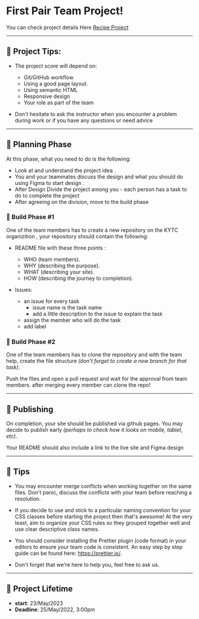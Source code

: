 


# First Pair Team Project!

You can check project details Here [Recipe Project](https://docs.google.com/document/d/10PVjZ_X97i10MIlVJpxUaHIzIvYjcCMrj316zL3N7nQ/edit?usp=sharing)

--------------------------------------------------------------------------------

## 📍 Project Tips:
- The project score will depend on:

  - Git/GitHub workflow
  - Using a good page layout.
  - Using semantic HTML
  - Responsive design
  - Your role as part of the team

- Don't hesitate to ask the instructor when you encounter a problem during work or if you have any questions or need advice

---
## 📍 Planning Phase

At this phase, what you need to do is the following:

- Look at and understand the project idea . 
- You and your teammates discuss the design and what you should do using Figma to start design . 
- After Design  Divide the project among you - each person has a task to do to complete the project
- After agreeing on the division, move to the build phase

### 📍 Build Phase #1

One of the team members has to create a new repository on the KYTC organizition , your repository should contain the following:

- README file with these three points :
  * WHO (team members).
  * WHY (describing the purpose).
  * WHAT (describing your site).
  * HOW (describing the journey to completion).

- Issues: 
  * an issue for every task 
     - issue name is the task name
    - add a little description to the issue to explain the task
  * assign the member who will do the task 
  * add label

###  📍 Build Phase #2
One of the team members has to clone the repository and with the team help, create the file structure *(don't forget to create a new branch for that task)*.

Push the files and open a pull request and wait for the approval from  team members. after merging every member can clone the repo! 

---
 ## 📍 Publishing
On completion, your site should be published via github pages. You may decide to publish early *(perhaps to check how it looks on mobile, tablet, etc)*.

Your README should also include a link to the live site and Figma design 

---

## 📍 Tips


- You may encounter merge conflicts when working together on the same files. Don't panic, discuss the conflicts with your team before reaching a resolution.


- If you decide to use and stick to a particular naming convention for your CSS classes before starting the project then that's awesome! At the very least, aim to organize your CSS rules so they grouped together well and use clear descriptive class names.


- You should consider installing the Prettier plugin (code format) in your editors to ensure your team code is consistent. An easy step by step guide can be found here: https://prettier.io/.

- Don't forget that we're here to help you, feel free to ask us.

---

## 📍 Project Lifetime

- **start**: 23/May/2023 
- **Deadline**: 25/May/2022, 3:00pm